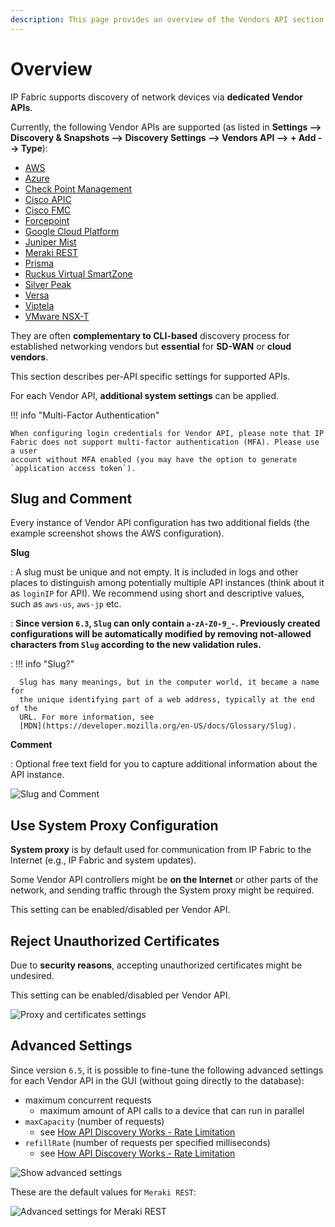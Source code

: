 ```yaml
---
description: This page provides an overview of the Vendors API section of Settings.
---
```


# Overview

IP Fabric supports discovery of network devices via **dedicated Vendor APIs**.

Currently, the following Vendor APIs are supported (as listed in **Settings -->
Discovery & Snapshots --> Discovery Settings --> Vendors API --> + Add -->
Type**):

- [AWS](AWS_Amazon_Web_Services.md)
- [Azure](Azure_Networking.md)
- [Check Point Management](Check_Point.md)
- [Cisco APIC](Cisco_APIC.md)
- [Cisco FMC](Cisco_FMC.md)
- [Forcepoint](forcepoint.md)
- [Google Cloud Platform](GCP_Google_Cloud_Platform.md)
- [Juniper Mist](juniper_mist.md)
- [Meraki REST](Cisco_Meraki.md)
- [Prisma](PaloAlto_Prisma.md)
- [Ruckus Virtual SmartZone](Ruckus_Virtual_SmartZone.md)
- [Silver Peak](Silver_Peak_SD-WAN.md)
- [Versa](Versa_Networks_SD-WAN.md)
- [Viptela](Cisco_Viptela_SD-WAN.md)
- [VMware NSX-T](VMware_NSX-T.md)

They are often **complementary to CLI-based** discovery process for
established networking vendors but **essential** for **SD-WAN** or
**cloud vendors**.

This section describes per-API specific settings for supported APIs.

For each Vendor API, **additional system settings** can be applied.

!!! info "Multi-Factor Authentication"

    When configuring login credentials for Vendor API, please note that IP
    Fabric does not support multi-factor authentication (MFA). Please use a user
    account without MFA enabled (you may have the option to generate
    `application access token`).

## Slug and Comment

Every instance of Vendor API configuration has two additional fields (the
example screenshot shows the AWS configuration).

**Slug**

: A slug must be unique and not empty. It is included in logs and other places
  to distinguish among potentially multiple API instances (think about it as
  `loginIP` for API). We recommend using short and descriptive values, such as
  `aws-us`, `aws-jp` etc.

: **Since version `6.3`, `Slug` can only contain `a-zA-Z0-9_-`. Previously
  created configurations will be automatically modified by removing not-allowed
  characters from `Slug` according to the new validation rules.**

: !!! info "Slug?"

      Slug has many meanings, but in the computer world, it became a name for
      the unique identifying part of a web address, typically at the end of the
      URL. For more information, see
      [MDN](https://developer.mozilla.org/en-US/docs/Glossary/Slug).

**Comment**

: Optional free text field for you to capture additional information about the
  API instance.

![Slug and Comment](slug_and_comment.png)

## Use System Proxy Configuration

**System proxy** is by default used for communication from IP Fabric to the
Internet (e.g., IP Fabric and system updates).

Some Vendor API controllers might be **on the Internet** or other parts
of the network, and sending traffic through the System proxy might be required.

This setting can be enabled/disabled per Vendor API.

## Reject Unauthorized Certificates

Due to **security reasons**, accepting unauthorized certificates might be
undesired.

This setting can be enabled/disabled per Vendor API.

![Proxy and certificates settings](proxy_and_certificates_settings.png)

## Advanced Settings

Since version `6.5`, it is possible to fine-tune the following advanced settings
for each Vendor API in the GUI (without going directly to the database):

- maximum concurrent requests
  - maximum amount of API calls to a device that can run in parallel
- `maxCapacity` (number of requests)
  - see [How API Discovery Works - Rate Limitation](../../../../overview/How_Discovery_Works/API_discovery.md#rate-limitation)
- `refillRate` (number of requests per specified milliseconds)
  - see [How API Discovery Works - Rate Limitation](../../../../overview/How_Discovery_Works/API_discovery.md#rate-limitation)

![Show advanced settings](show_advanced_settings.png)

These are the default values for `Meraki REST`:

![Advanced settings for Meraki REST](advanced_settings_for_meraki_rest.png)
